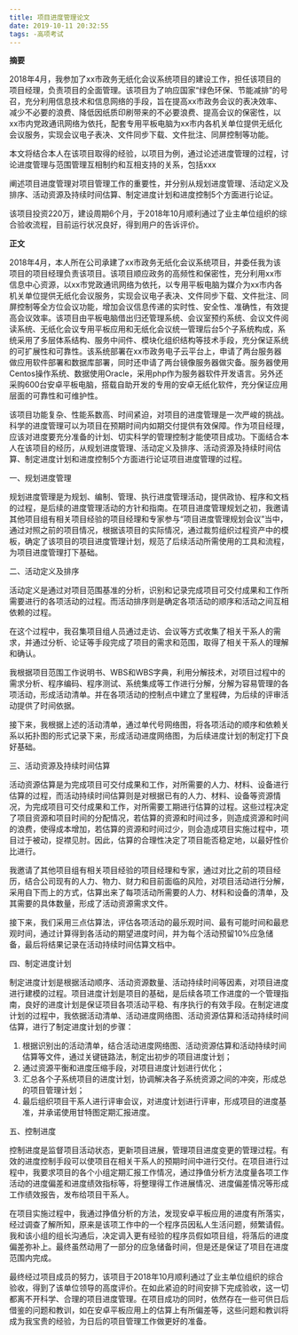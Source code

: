 ```yaml
---
title: 项目进度管理论文
date: 2019-10-11 20:32:55
tags: -高项考试
---
```


**摘要**

2018年4月，我参加了xx市政务无纸化会议系统项目的建设工作，担任该项目的项目经理，负责项目的全面管理。该项目为了响应国家“绿色环保、节能减排”的号召，充分利用信息技术和信息网络的手段，旨在提高xx市政务会议的表决效率、减少不必要的浪费、降低因纸质印刷带来的不必要浪费、提高会议的保密性，以xx市内党政通讯网络为依托，配套专用平板电脑为xx市内各机关单位提供无纸化会议服务，实现会议电子表决、文件同步下载、文件批注、同屏控制等功能。

本文将结合本人在该项目取得的经验，以项目为例，通过论述进度管理的过程，讨论进度管理与范围管理互相制约和互相支持的关系，包括xxx

阐述项目进度管理对项目管理工作的重要性，并分别从规划进度管理、活动定义及排序、活动资源及持续时间估算、制定进度计划和进度控制5个方面进行论证。

该项目投资220万，建设周期6个月，于2018年10月顺利通过了业主单位组织的综合验收流程，目前运行状况良好，得到用户的告诉评价。



<!---more--->

**正文**

2018年4月，本人所在公司承建了xx市政务无纸化会议系统项目，并委任我为该项目的项目经理负责该项目。该项目顺应政务的高频性和保密性，充分利用xx市信息中心资源，以xx市党政通讯网络为依托，以专用平板电脑为媒介为xx市内各机关单位提供无纸化会议服务，实现会议电子表决、文件同步下载、文件批注、同屏控制等全方位会议功能，增加会议信息传递的实时性、安全性、准确性，有效提高会议效率。该项目由平板电脑借出归还管理系统、会议室预约系统、会议文件阅读系统、无纸化会议专用平板应用和无纸化会议统一管理后台5个子系统构成，系统采用了多层体系结构、服务中间件、模块化组织结构等技术手段，充分保证系统的可扩展性和可靠性。该系统部署在xx市政务电子云平台上，申请了两台服务器做应用软件部署和数据库部署，同时还申请了两台镜像服务器做灾备。服务器使用Centos操作系统、数据使用Oracle，采用php作为服务器软件开发语言。另外还采购600台安卓平板电脑，搭载自助开发的专用的安卓无纸化软件，充分保证应用层面的可靠性和可维护性。

该项目功能复杂、性能系数高、时间紧迫，对项目的进度管理是一次严峻的挑战。科学的进度管理可以为项目在预期时间内如期交付提供有效保障。作为项目经理，应该对进度要充分准备的计划、切实科学的管理控制才能使项目成功。下面结合本人在该项目的经历，从规划进度管理、活动定义及排序、活动资源及持续时间估算、制定进度计划和进度控制5个方面进行论证项目进度管理的过程。

一、规划进度管理

规划进度管理是为规划、编制、管理、执行进度管理活动，提供政协、程序和文档的过程，是后续的进度管理活动的方针和指南。在项目进度管理规划之初，我邀请其他项目组有相关项目经验的项目经理和专家参与“项目进度管理规划会议”当中，通过对照之前的项目情况，根据该项目的实际情况，通过裁剪组织过程资产中的模板，确定了该项目的项目进度管理计划，规范了后续活动所需使用的工具和流程，为项目进度管理打下基础。

二、活动定义及排序

活动定义是通过对项目范围基准的分析，识别和记录完成项目可交付成果和工作所需要进行的各项活动的过程。而活动排序则是确定各项活动的顺序和活动之间互相依赖的过程。

在这个过程中，我召集项目组人员通过走访、会议等方式收集了相关干系人的需求，并通过分析、论证等手段完成了项目的需求和范围，取得了相关干系人的理解和确认。

我根据项目范围工作说明书、WBS和WBS字典，利用分解技术，对项目过程中的需求分析、程序编码、程序测试、系统集成等工作进行分解，分解为容易管理的各项活动，形成活动清单。并在各项活动的控制点中建立了里程碑，为后续的评审活动提供了时间依据。

接下来，我根据上述的活动清单，通过单代号网络图，将各项活动的顺序和依赖关系以拓扑图的形式记录下来，形成活动进度网络图，为后续进度计划的制定打下良好基础。

三、活动资源及持续时间估算

活动资源估算是为完成项目可交付成果和工作，对所需要的人力、材料、设备进行估算的过程，而活动持续时间估算则是对根据已有的人力、材料、设备等资源情况，为完成项目可交付成果和工作，对所需要工期进行估算的过程。这些过程决定了项目资源和项目时间的分配情况，若估算的资源和时间过多，则造成资源和时间的浪费，使得成本增加，若估算的资源和时间过少，则会造成项目实施过程中，项目过于被动，捉襟见肘。因此，估算的合理性决定了项目能否稳定地，以最好性价比进行。

我邀请了其他项目组有相关项目经验的项目经理和专家，通过对比之前的项目经历，结合公司现有的人力、物力、财力和目前面临的风险，对项目活动进行分解，采用自下而上的方式，估算出来了每项活动所需要的人力、材料和设备的清单，及其需要的具体数量，形成了活动资源需求文件。

接下来，我们采用三点估算法，评估各项活动的最乐观时间、最有可能时间和最悲观时间，通过计算得到各活动的期望进度时间，并为每个活动预留10%应急储备，最后将结果记录在活动持续时间估算文档中。

四、制定进度计划

制定进度计划是根据活动顺序、活动资源数量、活动持续时间等因素，对项目进度进行建模的过程。项目进度计划是项目的基础，是后续各项工作进度的一个管理指南，良好的进度计划是保证项目各项活动平稳、有序执行的有效手段。在制定进度计划的过程中，我依据活动清单、活动进度网络图、活动资源估算和活动持续时间估算，进行了制定进度计划的步骤：

1. 根据识别出的活动清单，结合活动进度网络图、活动资源估算和活动持续时间估算等文件，通过关键链路法，制定出初步的项目进度计划；
2. 通过资源平衡和进度压缩手段，对项目进度计划进行优化；
3. 汇总各个子系统项目的进度计划，协调解决各子系统资源之间的冲突，形成总的项目管理计划；
4. 最后组织项目干系人进行评审会议，对进度计划进行评审，形成项目的进度基准，并承诺使用甘特图定期汇报进度。

五、控制进度

控制进度是监督项目活动状态，更新项目进展，管理项目进度变更的管理过程。有效的进度控制手段可以使项目在相关干系人的预期时间中进行交付。在项目进行过程中，我要求项目的各个小组定期汇报工作情况，通过挣值分析方法度量各项工作活动的进度偏差和进度绩效指标等，将整理得工作进展情况、进度偏差情况等形成工作绩效报告，发布给项目干系人。

在项目实施过程中，我通过挣值分析的方法，发现安卓平板应用的进度有所落实，经过调查了解所知，原来是该项工作中的一个程序员因私人生活问题，频繁请假。我和该小组的组长沟通后，决定调入更有经验的程序员假如项目组，将落后的进度偏差弥补上。最终虽然动用了一部分的应急储备时间，但是还是保证了项目在进度范围内完成。

最终经过项目成员的努力，该项目于2018年10月顺利通过了业主单位组织的综合验收，得到了该单位领导的高度评价。在如此紧迫的时间安排下完成验收，这一切都离不开科学、合理的项目进度管理。在项目成功的同时，依然存在一些可供日后借鉴的问题和教训，如在安卓平板应用上的估算上有所偏差等，这些问题和教训将成为我宝贵的经验，为日后的项目管理工作做更好的准备。